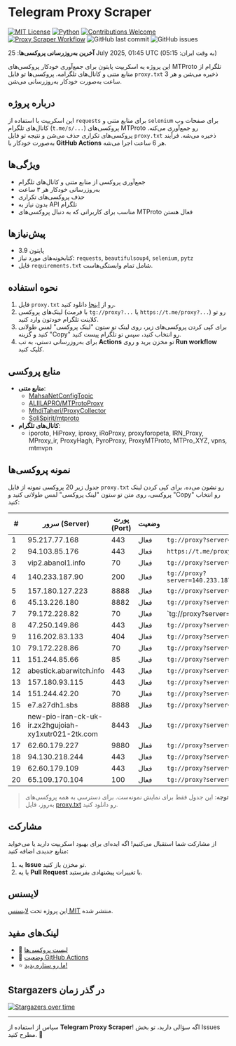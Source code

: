 # Telegram Proxy Scraper

[![MIT License](https://img.shields.io/badge/license-MIT-blue.svg)](https://opensource.org/licenses/MIT)
[![Python](https://img.shields.io/badge/python-3.9-blue)](https://www.python.org/downloads/)
[![Contributions Welcome](https://img.shields.io/badge/contributions-welcome-brightgreen.svg?style=flat)](https://github.com/Argh94/telegram-proxy-scraper/issues)
[![Proxy Scraper Workflow](https://github.com/Poriya58p/telegram-proxy-scraper/actions/workflows/scraper.yml/badge.svg)](https://github.com/Argh94/telegram-proxy-scraper/actions/workflows/scraper.yml)
![GitHub last commit](https://img.shields.io/github/last-commit/Argh94/telegram-proxy-scraper)
![GitHub issues](https://img.shields.io/github/issues/Argh94/telegram-proxy-scraper)

**آخرین به‌روزرسانی پروکسی‌ها**: 25 July 2025, 01:45 UTC (به وقت ایران: 05:15)

این پروژه یه اسکریپت پایتون برای جمع‌آوری خودکار پروکسی‌های MTProto تلگرام از منابع متنی و کانال‌های تلگرامه. پروکسی‌ها تو فایل `proxy.txt` ذخیره می‌شن و هر 3 ساعت به‌صورت خودکار به‌روزرسانی می‌شن.

## درباره پروژه

این اسکریپت با استفاده از `requests` برای منابع متنی و `selenium` برای صفحات وب کانال‌های تلگرام (`t.me/s/...`) پروکسی‌های MTProto رو جمع‌آوری می‌کنه. پروکسی‌های تکراری حذف می‌شن و نتیجه تو فایل `proxy.txt` ذخیره می‌شه. فرآیند به‌صورت خودکار با **GitHub Actions** هر 6 ساعت اجرا می‌شه.

## ویژگی‌ها
- جمع‌آوری پروکسی از منابع متنی و کانال‌های تلگرام
- به‌روزرسانی خودکار هر ۳ ساعت
- حذف پروکسی‌های تکراری
- بدون نیاز به API تلگرام
- مناسب برای کاربرانی که به دنبال پروکسی‌های MTProto فعال هستن

## پیش‌نیازها
- پایتون 3.9
- کتابخونه‌های مورد نیاز: `requests`, `beautifulsoup4`, `selenium`, `pytz`
- فایل `requirements.txt` شامل تمام وابستگی‌هاست.

## نحوه استفاده
1. فایل `proxy.txt` رو از [اینجا](proxy.txt) دانلود کنید.
2. لینک‌های پروکسی (با فرمت `tg://proxy?...` یا `https://t.me/proxy?...`) رو تو کلاینت تلگرام خودتون وارد کنید.
3. برای کپی کردن پروکسی‌های زیر، روی لینک تو ستون "لینک پروکسی" لمس طولانی کنید و گزینه "Copy" رو انتخاب کنید، سپس تو تلگرام پیست کنید.
4. برای به‌روزرسانی دستی، به تب **Actions** تو مخزن برید و روی **Run workflow** کلیک کنید.

## منابع پروکسی
- **منابع متنی**:
  - [MahsaNetConfigTopic](https://raw.githubusercontent.com/MahsaNetConfigTopic/proxy/main/proxies.txt)
  - [ALIILAPRO/MTProtoProxy](https://raw.githubusercontent.com/ALIILAPRO/MTProtoProxy/main/proxy-list.txt)
  - [MhdiTaheri/ProxyCollector](https://raw.githubusercontent.com/MhdiTaheri/ProxyCollector/main/proxy.txt)
  - [SoliSpirit/mtproto](https://raw.githubusercontent.com/SoliSpirit/mtproto/master/all_proxies.txt)
- **کانال‌های تلگرام**:
  - iporoto, HiProxy, iproxy, iRoProxy, proxyforopeta, IRN_Proxy, MProxy_ir, ProxyHagh, PyroProxy, ProxyMTProto, MTPro_XYZ, vpns, mtmvpn

## نمونه پروکسی‌ها
جدول زیر 20 پروکسی نمونه از فایل `proxy.txt` رو نشون می‌ده. برای کپی کردن لینک پروکسی، روی متن تو ستون "لینک پروکسی" لمس طولانی کنید و "Copy" رو انتخاب کنید:

| #  | سرور (Server)       | پورت (Port) | وضعیت     | لینک پروکسی                     |
|----|---------------------|-------------|-----------|---------------------------------|
| 1 | 95.217.77.168 | 443 | فعال | `tg://proxy?server=95.217.77.168&port=443&secret=7HQighJPBNMYVRNB6tdkVw` |
| 2 | 94.103.85.176 | 443 | فعال | `https://t.me/proxy?server=94.103.85.176&port=443&secret=eed77db43ee3721f0fcb40a4ff63b5cd276D656469612E737465616D706F77657265642E636F6D` |
| 3 | vip2.abanol1.info | 70 | فعال | `tg://proxy?server=vip2.abanol1.info&port=70&secret=eed77db43ee3721f0fcb40a4ff63b5cd276d656469612e737465616d706f77657265642e636f6d)__` |
| 4 | 140.233.187.90 | 200 | فعال | `tg://proxy?server=140.233.187.90&port=200&secret=eeNEgYdJvXrFGRMCIMJdCQtY2RueWVrdGFuZXQuY29tZmFyYWthdi5jb212YW4ubmFqdmEuY29tAAAAAAAAAAAAAAAAAAAAAAAAAAAAAAAA)`|`` |
| 5 | 157.180.127.223 | 8888 | فعال | `tg://proxy?server=157.180.127.223&port=8888&secret=1603010200010001fc030386e24c3add` |
| 6 | 45.13.226.180 | 8882 | فعال | `tg://proxy?server=45.13.226.180&port=8882&secret=eed700433aba3557d5e83d82beb4ab735873332e616d617a6f6e6177732e636f6d` |
| 7 | 79.172.228.82 | 70 | فعال | `tg://proxy?server=79.172.228.82&port=70&secret=ee0000f00f0f775555fffffff5006e2e696D656469612E737465616D706F77657265642E636F6D|[پروکسی](https://t.me/proxy?server=79.172.228.201` |
| 8 | 47.250.149.86 | 443 | فعال | `tg://proxy?server=47.250.149.86&port=443&secret=ee0d99db994ed1ca453d83df742a2454ac617a7572652e6d6963726f736f66742e636f6d` |
| 9 | 116.202.83.133 | 404 | فعال | `tg://proxy?server=116.202.83.133&port=404&secret=eeNEgYdJvXrFGRMCIMJdCQ==` |
| 10 | 79.172.228.86 | 70 | فعال | `tg://proxy?server=79.172.228.86&port=70&secret=ee0000f00f0f775555fffffff5006e2e696D656469612E737465616D706F77657265642E636F6D` |
| 11 | 151.244.85.66 | 85 | فعال | `tg://proxy?server=151.244.85.66&port=85&secret=ee0000f00f0f775555fffffff5006e2e696D656469612E737465616D706F77657265642E636F6D` |
| 12 | abestick.abarwitch.info | 443 | فعال | `tg://proxy?server=abestick.abarwitch.info&port=443&secret=1603010200010001fc030386e24c3add` |
| 13 | 157.180.93.115 | 443 | فعال | `tg://proxy?server=157.180.93.115&port=443&secret=7HQighJPBNMYVRNB6tdkVw` |
| 14 | 151.244.42.20 | 70 | فعال | `tg://proxy?server=151.244.42.20&port=70&secret=ee0000f00f0f775555fffffff5006e2e696d656469612e737465616d706f77657265642e636f6d` |
| 15 | e7.a27dh1.sbs | 8888 | فعال | `tg://proxy?server=e7.a27dh1.sbs&port=8888&secret=FgMBAgABAAH8AwOG4kw63Q` |
| 16 | new-pio-iran-ck-uk-ir.zx2hgujoiah-xy1xutr021-2tk.com | 8443 | فعال | `tg://proxy?server=new-pio-iran-ck-uk-ir.zx2hgujoiah-xy1xutr021-2tk.com&port=8443&secret=7gAA8A8Pd1VV____9QBuLmktLXcuZ28tLS0=` |
| 17 | 62.60.179.227 | 9880 | فعال | `tg://proxy?server=62.60.179.227&port=9880&secret=ee0000f00f0f775555fffffff5006e2e696d656469612e737465616d706f77657265642e636f6d` |
| 18 | 94.130.218.244 | 443 | فعال | `tg://proxy?server=94.130.218.244&port=443&secret=104462821249bd7ac519130220c25d09` |
| 19 | 62.60.179.109 | 443 | فعال | `tg://proxy?server=62.60.179.109&port=443&secret=7hAQEP8PSAZT____9QBuLmltZWRpYS5zdGVhbXBvd2VyZWQuY29t` |
| 20 | 65.109.170.104 | 100 | فعال | `tg://proxy?server=65.109.170.104&port=100&secret=c862057ba49a7ecdf0ad4eb44cd5bb11` |


> **توجه**: این جدول فقط برای نمایش نمونه‌ست. برای دسترسی به همه پروکسی‌های به‌روز، فایل [proxy.txt](proxy.txt) رو دانلود کنید.

## مشارکت
از مشارکت شما استقبال می‌کنیم! اگه ایده‌ای برای بهبود اسکریپت دارید یا می‌خواید منابع جدیدی اضافه کنید:
1. یه **Issue** تو مخزن باز کنید.
2. یا یه **Pull Request** با تغییرات پیشنهادی بفرستید.

## لایسنس
این پروژه تحت [لایسنس MIT](LICENSE) منتشر شده.

## لینک‌های مفید
- 📄 [لیست پروکسی‌ها](proxy.txt)
- 🚀 [وضعیت GitHub Actions](https://github.com/Argh94/telegram-proxy-scraper/actions)
- ⭐ [ما رو ستاره بدید!](https://github.com/Argh94/telegram-proxy-scraper)

## Stargazers در گذر زمان
[![Stargazers over time](https://starchart.cc/Argh94/telegram-proxy-scraper.svg?variant=adaptive)](https://starchart.cc/Argh94/telegram-proxy-scraper)

---

سپاس از استفاده از **Telegram Proxy Scraper**! اگه سؤالی دارید، تو بخش Issues مطرح کنید. 🌟
